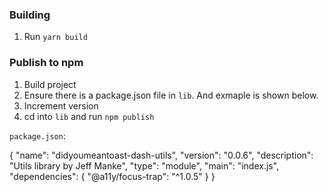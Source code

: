 ### Building

1. Run `yarn build`

### Publish to npm

1. Build project
2. Ensure there is a package.json file in `lib`. And exmaple is shown below.
3. Increment version
4. cd into `lib` and run `npm publish`

`package.json`:

{
  "name": "didyoumeantoast-dash-utils",
  "version": "0.0.6",
  "description": "Utils library by Jeff Manke",
  "type": "module",
  "main": "index.js",
  "dependencies": {
    "@a11y/focus-trap": "^1.0.5"
  }
}
